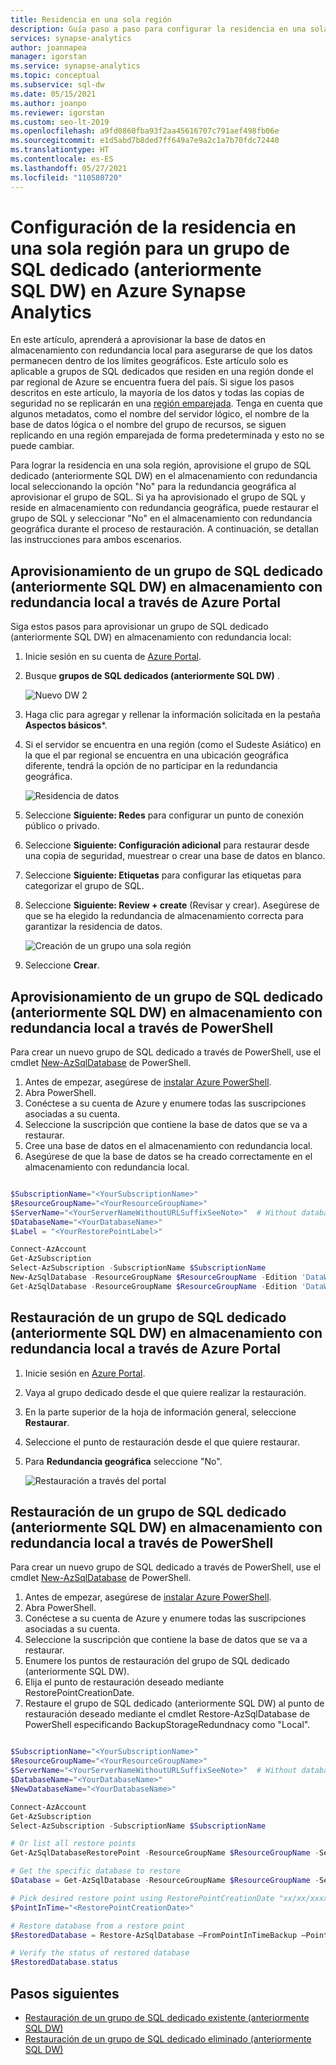 ```yaml
---
title: Residencia en una sola región
description: Guía paso a paso para configurar la residencia en una sola región para un grupo de SQL dedicado (anteriormente SQL DW) en Azure Synapse Analytics
services: synapse-analytics
author: joannapea
manager: igorstan
ms.service: synapse-analytics
ms.topic: conceptual
ms.subservice: sql-dw
ms.date: 05/15/2021
ms.author: joanpo
ms.reviewer: igorstan
ms.custom: seo-lt-2019
ms.openlocfilehash: a9fd0860fba93f2aa45616707c791aef498fb06e
ms.sourcegitcommit: e1d5abd7b8ded7ff649a7e9a2c1a7b70fdc72440
ms.translationtype: HT
ms.contentlocale: es-ES
ms.lasthandoff: 05/27/2021
ms.locfileid: "110580720"
---
```

# <a name="configure-single-region-residency-for-a-dedicated-sql-pool-formerly-sql-dw-in-azure-synapse-analytics"></a>Configuración de la residencia en una sola región para un grupo de SQL dedicado (anteriormente SQL DW) en Azure Synapse Analytics

En este artículo, aprenderá a aprovisionar la base de datos en almacenamiento con redundancia local para asegurarse de que los datos permanecen dentro de los límites geográficos. Este artículo solo es aplicable a grupos de SQL dedicados que residen en una región donde el par regional de Azure se encuentra fuera del país. Si sigue los pasos descritos en este artículo, la mayoría de los datos y todas las copias de seguridad no se replicarán en una [región emparejada](../../best-practices-availability-paired-regions.md?toc=/azure/synapse-analytics/sql-data-warehouse/toc.json&bc=/azure/synapse-analytics/sql-data-warehouse/breadcrumb/toc.json). Tenga en cuenta que algunos metadatos, como el nombre del servidor lógico, el nombre de la base de datos lógica o el nombre del grupo de recursos, se siguen replicando en una región emparejada de forma predeterminada y esto no se puede cambiar. 

Para lograr la residencia en una sola región, aprovisione el grupo de SQL dedicado (anteriormente SQL DW) en el almacenamiento con redundancia local seleccionando la opción "No" para la redundancia geográfica al aprovisionar el grupo de SQL. Si ya ha aprovisionado el grupo de SQL y reside en almacenamiento con redundancia geográfica, puede restaurar el grupo de SQL y seleccionar "No" en el almacenamiento con redundancia geográfica durante el proceso de restauración. A continuación, se detallan las instrucciones para ambos escenarios. 

## <a name="provision-a-dedicated-sql-pool-formerly-sql-dw-on-locally-redundant-storage-through-azure-portal"></a>Aprovisionamiento de un grupo de SQL dedicado (anteriormente SQL DW) en almacenamiento con redundancia local a través de Azure Portal

Siga estos pasos para aprovisionar un grupo de SQL dedicado (anteriormente SQL DW) en almacenamiento con redundancia local:

1. Inicie sesión en su cuenta de [Azure Portal](https://portal.azure.com/).
1. Busque **grupos de SQL dedicados (anteriormente SQL DW)** .

   ![Nuevo DW 2](./media/sql-data-warehouse-restore-from-geo-backup/georestore-new.png)

1. Haga clic para agregar y rellenar la información solicitada en la pestaña **Aspectos básicos***.

1. Si el servidor se encuentra en una región (como el Sudeste Asiático) en la que el par regional se encuentra en una ubicación geográfica diferente, tendrá la opción de no participar en la redundancia geográfica. 

   ![Residencia de datos](./media/sql-data-warehouse-single-region-residency/data-residency-1.png)

1. Seleccione **Siguiente: Redes** para configurar un punto de conexión público o privado. 

1. Seleccione **Siguiente: Configuración adicional** para restaurar desde una copia de seguridad, muestrear o crear una base de datos en blanco.  

1. Seleccione **Siguiente: Etiquetas** para configurar las etiquetas para categorizar el grupo de SQL. 

1. Seleccione **Siguiente: Review + create** (Revisar y crear). Asegúrese de que se ha elegido la redundancia de almacenamiento correcta para garantizar la residencia de datos. 

    ![Creación de un grupo una sola región](./media/sql-data-warehouse-single-region-residency/data-residency-2.png)

1. Seleccione **Crear**.  

## <a name="provision-a-dedicated-sql-pool-formerly-sql-dw-on-locally-redundant-storage-through-powershell"></a>Aprovisionamiento de un grupo de SQL dedicado (anteriormente SQL DW) en almacenamiento con redundancia local a través de PowerShell
Para crear un nuevo grupo de SQL dedicado a través de PowerShell, use el cmdlet [New-AzSqlDatabase](/powershell/module/az.sql/new-azsqldatabaserestorepoint?toc=/azure/synapse-analytics/sql-data-warehouse/toc.json&bc=/azure/synapse-analytics/sql-data-warehouse/breadcrumb/toc.json) de PowerShell.

1. Antes de empezar, asegúrese de [instalar Azure PowerShell](/powershell/azure/?toc=/azure/synapse-analytics/sql-data-warehouse/toc.json&bc=/azure/synapse-analytics/sql-data-warehouse/breadcrumb/toc.json).
2. Abra PowerShell.
3. Conéctese a su cuenta de Azure y enumere todas las suscripciones asociadas a su cuenta.
4. Seleccione la suscripción que contiene la base de datos que se va a restaurar.
5. Cree una base de datos en el almacenamiento con redundancia local.
1. Asegúrese de que la base de datos se ha creado correctamente en el almacenamiento con redundancia local.  

```powershell

$SubscriptionName="<YourSubscriptionName>"
$ResourceGroupName="<YourResourceGroupName>"
$ServerName="<YourServerNameWithoutURLSuffixSeeNote>"  # Without database.windows.net
$DatabaseName="<YourDatabaseName>"
$Label = "<YourRestorePointLabel>"

Connect-AzAccount
Get-AzSubscription
Select-AzSubscription -SubscriptionName $SubscriptionName
New-AzSqlDatabase -ResourceGroupName $ResourceGroupName -Edition 'DataWarehouse' -ServerName $ServerName -DatabaseName $DatabaseName -BackupStorageRedundancy 'Local'
Get-AzSqlDatabase -ResourceGroupName $ResourceGroupName -Edition 'DataWarehouse' -ServerName $ServerName -DatabaseName $DatabaseName 
```

## <a name="restore-a-dedicated-sql-pool-formerly-sql-dw-on-locally-redundant-storage-through-azure-portal"></a>Restauración de un grupo de SQL dedicado (anteriormente SQL DW) en almacenamiento con redundancia local a través de Azure Portal
1. Inicie sesión en [Azure Portal](https://portal.azure.com/).

1. Vaya al grupo dedicado desde el que quiere realizar la restauración.

1. En la parte superior de la hoja de información general, seleccione **Restaurar**.

1. Seleccione el punto de restauración desde el que quiere restaurar. 

1. Para **Redundancia geográfica** seleccione "No". 

   ![Restauración a través del portal](./media/sql-data-warehouse-single-region-residency/data-residency-3.png)

## <a name="restore-a-dedicated-sql-pool-formerly-sql-dw-on-locally-redundant-storage-through-powershell"></a>Restauración de un grupo de SQL dedicado (anteriormente SQL DW) en almacenamiento con redundancia local a través de PowerShell
Para crear un nuevo grupo de SQL dedicado a través de PowerShell, use el cmdlet [New-AzSqlDatabase](/powershell/module/az.sql/new-azsqldatabaserestorepoint?toc=/azure/synapse-analytics/sql-data-warehouse/toc.json&bc=/azure/synapse-analytics/sql-data-warehouse/breadcrumb/toc.json) de PowerShell.

1. Antes de empezar, asegúrese de [instalar Azure PowerShell](/powershell/azure/?toc=/azure/synapse-analytics/sql-data-warehouse/toc.json&bc=/azure/synapse-analytics/sql-data-warehouse/breadcrumb/toc.json).
2. Abra PowerShell.
3. Conéctese a su cuenta de Azure y enumere todas las suscripciones asociadas a su cuenta.
4. Seleccione la suscripción que contiene la base de datos que se va a restaurar.
5. Enumere los puntos de restauración del grupo de SQL dedicado (anteriormente SQL DW).
1. Elija el punto de restauración deseado mediante RestorePointCreationDate.
1. Restaure el grupo de SQL dedicado (anteriormente SQL DW) al punto de restauración deseado mediante el cmdlet Restore-AzSqlDatabase de PowerShell especificando BackupStorageRedundnacy como "Local". 

```powershell

$SubscriptionName="<YourSubscriptionName>"
$ResourceGroupName="<YourResourceGroupName>"
$ServerName="<YourServerNameWithoutURLSuffixSeeNote>"  # Without database.windows.net
$DatabaseName="<YourDatabaseName>"
$NewDatabaseName="<YourDatabaseName>"

Connect-AzAccount
Get-AzSubscription
Select-AzSubscription -SubscriptionName $SubscriptionName

# Or list all restore points
Get-AzSqlDatabaseRestorePoint -ResourceGroupName $ResourceGroupName -ServerName $ServerName -DatabaseName $DatabaseName

# Get the specific database to restore
$Database = Get-AzSqlDatabase -ResourceGroupName $ResourceGroupName -ServerName $ServerName -DatabaseName $DatabaseName

# Pick desired restore point using RestorePointCreationDate "xx/xx/xxxx xx:xx:xx xx"
$PointInTime="<RestorePointCreationDate>"

# Restore database from a restore point
$RestoredDatabase = Restore-AzSqlDatabase –FromPointInTimeBackup –PointInTime $PointInTime -ResourceGroupName $Database.ResourceGroupName -ServerName $Database.ServerName -TargetDatabaseName $NewDatabaseName –ResourceId $Database.ResourceID -BackupStorageRedundancy 'Local'

# Verify the status of restored database
$RestoredDatabase.status
```


## <a name="next-steps"></a>Pasos siguientes

- [Restauración de un grupo de SQL dedicado existente (anteriormente SQL DW)](sql-data-warehouse-restore-active-paused-dw.md)
- [Restauración de un grupo de SQL dedicado eliminado (anteriormente SQL DW)](sql-data-warehouse-restore-deleted-dw.md)

